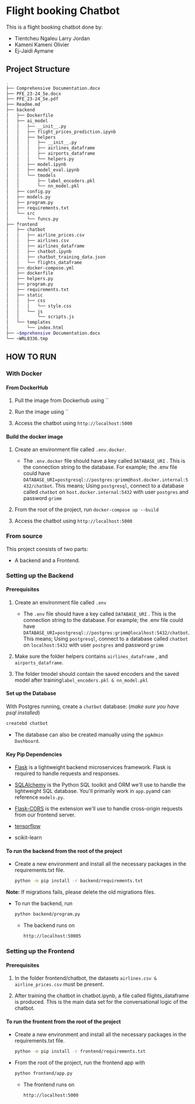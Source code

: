 # Flight booking Chatbot

This is a flight booking chatbot done by:

* Tientcheu Ngaleu Larry Jordan
* Kameni Kameni Olivier
* Ej-Jaidi Aymane

## Project Structure

```bash
.
├── Comprehensive Documentation.docx
├── PFE_23-24_5e.docx
├── PFE_23-24_5e.pdf
├── Readme.md
├── backend
│   ├── Dockerfile
│   ├── ai_model
│   │   ├── __init__.py
│   │   ├── flight_prices_prediction.ipynb
│   │   ├── helpers
│   │   │   ├── __init__.py
│   │   │   ├── airlines_dataframe
│   │   │   ├── airports_dataframe
│   │   │   └── helpers.py
│   │   ├── model.ipynb
│   │   ├── model_eval.ipynb
│   │   └── tmodels
│   │       ├── label_encoders.pkl
│   │       └── nn_model.pkl
│   ├── config.py
│   ├── models.py
│   ├── program.py
│   ├── requirements.txt
│   └── src
│       └── funcs.py
├── frontend
│   ├── chatbot
│   │   ├── airline_prices.csv
│   │   ├── airlines.csv
│   │   ├── airlines_dataframe
│   │   ├── chatbot.ipynb
│   │   ├── chatbot_training_data.json
│   │   └── flights_dataframe
│   ├── docker-compose.yml
│   ├── dockerfile
│   ├── helpers.py
│   ├── program.py
│   ├── requirements.txt
│   ├── static
│   │   ├── css
│   │   │   └── style.css
│   │   └── js
│   │       └── scripts.js
│   └── templates
│       └── index.html
├── ~$mprehensive Documentation.docx
└── ~WRL0336.tmp
```

## HOW TO RUN

### With Docker

#### From DockerHub

1. Pull the image from Dockerhub using ``

2. Run the image using ``

3. Access the chatbot using `http://localhost:5000`

#### Build the docker image

1. Create an environment file called `.env.docker`.

    * The `.env.docker` file should have a key called `DATABASE_URI` . This is the connection string to the database. For example; the .env file could have `DATABASE_URI=postgresql://postgres:grimm@host.docker.internal:5432/chatbot`. This means; Using `postgresql`, connect to a database called `chatbot` on `host.docker.internal:5432`  with user `postgres`  and password `grimm`

2. From the root of the project, run `docker-compose up --build`

3. Access the chatbot using `http://localhost:5000`

### From source

This project consists of two parts:

* A backend and a Frontend.

### Setting up the Backend

#### Prerequisites

1. Create an environment file called `.env`

   * The `.env` file should have a key called `DATABASE_URI` . This is the connection string to the database. For example; the .env file could have `DATABASE_URI=postgresql://postgres:grimm@localhost:5432/chatbot`. This means; Using `postgresql`, connect to a database called `chatbot` on `localhost:5432`  with user `postgres`  and password `grimm`

2. Make sure the folder helpers contains `airlines_dataframe` , and `airports_dataframe`.

3. The folder tmodel should contain the saved encoders and the saved model after training`label_encoders.pkl & nn_model.pkl`

#### Set up the Database

With Postgres running, create a `chatbot` database: (*make sure you have psql installed*)

```bash
createbd chatbot
```

* The database can also be created manually using the `pgAdmin Dashboard`.

#### Key Pip Dependencies

* [Flask](http://flask.pocoo.org/) is a lightweight backend microservices framework. Flask is required to handle requests and responses.

* [SQLAlchemy](https://www.sqlalchemy.org/) is the Python SQL toolkit and ORM we'll use to handle the lightweight SQL database. You'll primarily work in `app.py`and can reference `models.py`.

* [Flask-CORS](https://flask-cors.readthedocs.io/en/latest/#) is the extension we'll use to handle cross-origin requests from our frontend server.

* [tensorflow]()

* scikit-learn

#### **To run the backend from the root of the project**

* Create a new environment and install all the necessary packages in the requirements.txt file.
  
  ```bash
  python -m pip install -r backend/requirements.txt
  ```

**Note:** If migrations fails, please delete the old migrations files.

* To run the backend, run
  
  ```bash
  python backend/program.py
  ```
  
  * The backend runs on

    ```bash
    http://localhost:50005
    ```

### Setting up the Frontend

#### Prerequisites

1. In the folder frontend/chatbot, the datasets `airlines.csv & airline_prices.csv` must be present.

2. After training the chatbot in chatbot.ipynb, a file called flights_dataframe is produced. This is the main data set for the conversational logic of the chatbot.

#### **To run the frontent from the root of the project**

* Create a new environment and install all the necessary packages in the requirements.txt file.
  
  ```bash
  python -m pip install -r frontend/requirements.txt
  ```

* From the root of the project, run the frontend app with
  
  ```bash
  python frontend/app.py
  ```
  
  * The frontend runs on

    ```bash
    http://localhost:5000
    ```
